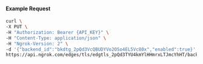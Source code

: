 <!-- Code generated for API Clients. DO NOT EDIT. -->

#### Example Request

```bash
curl \
-X PUT \
-H "Authorization: Bearer {API_KEY}" \
-H "Content-Type: application/json" \
-H "Ngrok-Version: 2" \
-d '{"backend_id":"bkdtg_2pQd3VcQBUDYVo2OSo4EL5Vc80x","enabled":true}' \
https://api.ngrok.com/edges/tls/edgtls_2pQd3TYU4kmYlHHmrxLTJmcYhHT/backend
```

